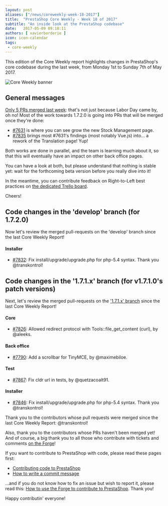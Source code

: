 ```yaml
---
layout: post
aliases: ["/news/coreweekly-week-18-2017"]
title:  "PrestaShop Core Weekly - Week 18 of 2017"
subtitle: "An inside look at the PrestaShop codebase"
date:   2017-05-09 09:10:11
authors: [ xavierborderie ]
icon: icon-calendar
tags:
 - core-weekly
---
```


This edition of the Core Weekly report highlights changes in PrestaShop's core codebase during the last week, from Monday 1st to Sunday 7th of May 2017.

![Core Weekly banner](/assets/images/2017/04/core_weekly_banner.jpg)


## General messages

[Only 5 PRs merged last week](https://github.com/PrestaShop/PrestaShop/pulls?utf8=%E2%9C%93&q=is%3Apr%20merged%3A2017-05-01..2017-05-07): that's not just because Labor Day came by, oh no! Most of the work towards 1.7.2.0 is going into PRs that will be merged once they're done:

* [#7631](https://github.com/PrestaShop/PrestaShop/pull/7631) is where you can see grow the new Stock Management page.
* [#7835](https://github.com/PrestaShop/PrestaShop/pull/7835) brings most #7631's findings (most notably Vue.js) into... a rework of the Translation page! Yup!

Both works are done in parallel, and the team is learning much about it, so that this will eventually have an impact on other back office pages.

You can have a look at both, but please understand that nothing is stable yet: wait for the forthcoming beta version before you really dive into it!

In the meantime, you can contribute feedback on Right-to-Left best practices on [the dedicated Trello board](http://build.prestashop.com/news/PrestaShop-RTL-project/).

Cheers!


## Code changes in the 'develop' branch (for 1.7.2.0)

Now let's review the merged pull-requests on the 'develop' branch since the last Core Weekly Report!

#### Installer 

* [#7832](https://github.com/PrestaShop/PrestaShop/pull/7832): Fix install/upgrade/upgrade.php for php-5.4 syntax. Thank you @transkontrol!


## Code changes in the '1.7.1.x' branch (for v1.7.1.0's patch versions) 

Next, let's review the merged pull-requests on the ['1.7.1.x' branch](https://github.com/PrestaShop/PrestaShop/tree/1.7.1.x) since the last Core Weekly Report!

#### Core

* [#7826](https://github.com/PrestaShop/PrestaShop/pull/7826): Allowed redirect protocol with Tools::file_get_content (curl), by @aleeks.


#### Back office

* [#7790](https://github.com/PrestaShop/PrestaShop/pull/7790): Add a scrollbar for TinyMCE, by @maximebiloe.


#### Test

* [#7867](https://github.com/PrestaShop/PrestaShop/pull/7867): Fix cldr url in tests, by @quetzacoalt91.


#### Installer

* [#7846](https://github.com/PrestaShop/PrestaShop/pull/7846): Fix install/upgrade/upgrade.php for php-5.4 syntax. Thank you @transkontrol!


Thank you to the contributors whose pull requests were merged since the last Core Weekly Report: @transkontrol!

Also, thank you to the contributors whose PRs haven't been merged yet! And of course, a big thank you to all those who contribute with tickets and comments [on the Forge](http://forge.prestashop.com/)!

If you want to contribute to PrestaShop with code, please read these pages first:

 * [Contributing code to PrestaShop](http://doc.prestashop.com/display/PS16/Contributing+code+to+PrestaShop)
 * [How to write a commit message](http://doc.prestashop.com/display/PS16/How+to+write+a+commit+message)

...and if you do not know how to fix an issue but wish to report it, please read this: [How to use the Forge to contribute to PrestaShop](http://doc.prestashop.com/display/PS16/How+to+use+the+Forge+to+contribute+to+PrestaShop). Thank you!

Happy contributin' everyone!
